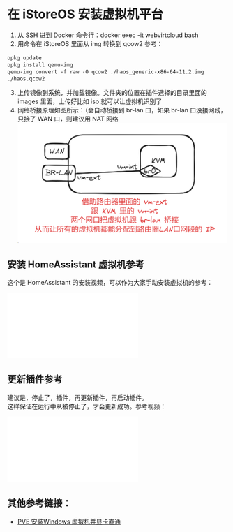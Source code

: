 # 在 iStoreOS 安装虚拟机平台

1. 从 SSH 进到 Docker 命令行：docker exec -it webvirtcloud bash
2. 用命令在 iStoreOS 里面从 img 转换到  qcow2 参考：
```
opkg update
opkg install qemu-img
qemu-img convert -f raw -O qcow2 ./haos_generic-x86-64-11.2.img ./haos.qcow2
```
3. 上传镜像到系统，并加载镜像。文件夹的位置在插件选择的目录里面的 images 里面，上传好比如 iso 就可以让虚拟机识别了
4. 网络桥接原理如图所示：（会自动桥接到 br-lan 口，如果 br-lan 口没接网线，只接了 WAN 口，则建议用 NAT 网络
![网络桥接](./picture/webvirtcloud-net.png)


## 安装 HomeAssistant 虚拟机参考

这个是 HomeAssistant 的安装视频，可以作为大家手动安装虚拟机的参考：

<iframe src="//player.bilibili.com/player.html?aid=236949444&bvid=BV1Qe411o7Qt&cid=1358788868&p=1" scrolling="no" border="0" frameborder="no" framespacing="0" allowfullscreen="true"> </iframe>

## 更新插件参考

建议是，停止了，插件，再更新插件，再启动插件。  
这样保证在运行中从被停止了，才会更新成功。参考视频：  

<iframe src="//player.bilibili.com/player.html?aid=494608438&bvid=BV1NN411L7BU&cid=1363300025&p=1" scrolling="no" border="0" frameborder="no" framespacing="0" allowfullscreen="true"> </iframe>


## 其他参考链接：

* [PVE 安装Windows 虚拟机并显卡直通](https://3os.org/infrastructure/proxmox/windows-vm-configuration/)